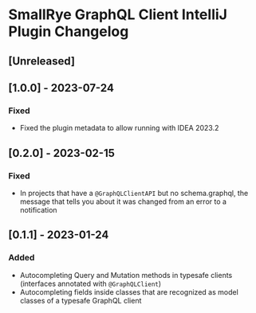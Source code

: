 <!-- Keep a Changelog guide -> https://keepachangelog.com -->

# SmallRye GraphQL Client IntelliJ Plugin Changelog

## [Unreleased]

## [1.0.0] - 2023-07-24

### Fixed
- Fixed the plugin metadata to allow running with IDEA 2023.2

## [0.2.0] - 2023-02-15

### Fixed
- In projects that have a `@GraphQLClientAPI` but no schema.graphql, the message that tells you about it was changed from an error to a notification

## [0.1.1] - 2023-01-24

### Added
- Autocompleting Query and Mutation methods in typesafe clients (interfaces annotated with `@GraphQLClient`)
- Autocompleting fields inside classes that are recognized as model classes of a typesafe GraphQL client 
